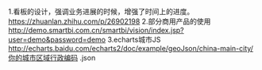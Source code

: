 1.看板的设计，强调业务进展的时候，增强了时间上的进度。
https://zhuanlan.zhihu.com/p/26902198
2.部分商用产品的使用
 http://demo.smartbi.com.cn/smartbi/vision/index.jsp?user=demo&password=demo
3.echarts城市JS
http://echarts.baidu.com/echarts2/doc/example/geoJson/china-main-city/你的城市区域行政编码
.json